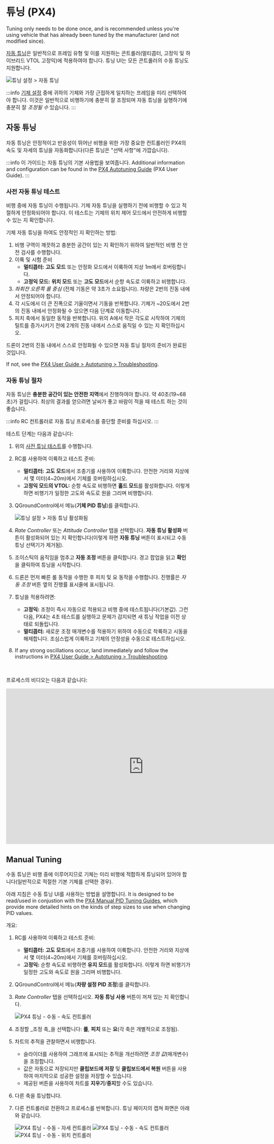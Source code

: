 # 튜닝 (PX4)

Tuning only needs to be done once, and is recommended unless you're using vehicle that has already been tuned by the manufacturer (and not modified since).

[자동 튜닝](#autotune)은 일반적으로 프레임 유형 및 이를 지원하는 콘트롤러(멀티콥터, 고정익 및 하이브리드 VTOL 고정익)에 적용하여야 합니다.
튜닝 UI는 모든 콘트롤러의 수동 튜닝도 지원합니다.

![튜닝 설정 > 자동 튜닝](../../../assets/setup/tuning/px4_autotune_hero.png)

:::info
[기체 설정](../config/airframe.md) 중에 귀하의 기체와 가장 근접하게 일치하는 프레임을 미리 선택하여야 합니다.
이것은 일반적으로 비행하기에 충분히 잘 조정되며 자동 튜닝을 실행하기에 충분히 잘 _조정될 수_ 있습니다.
:::

## 자동 튜닝

자동 튜닝은 안정적이고 반응성이 뛰어난 비행을 위한 가장 중요한 컨트롤러인 PX4의 속도 및 자세의 튜닝을 자동화합니다(다른 튜닝은 "선택 사항"에 가깝습니다).

:::info
이 가이드는 자동 튜닝의 기본 사용법을 보여줍니다.
Additional information and configuration can be found in the [PX4 Autotuning Guide](http://docs.px4.io/main/en/config/autotune.html) (PX4 User Guide).
:::

### 사전 자동 튜닝 테스트

비행 중에 자동 튜닝이 수행됩니다.
기체 자동 튜닝을 실행하기 전에 비행할 수 있고 적절하게 안정화되어야 합니다.
이 테스트는 기체의 위치 제어 모드에서 안전하게 비행할 수 있는 지 확인합니다.

기체 자동 튜닝을 하여도 안정적인 지 확인하는 방법:

1. 비행 구역이 깨끗하고 충분한 공간이 있는 지 확인하기 위하여 일반적인 비행 전 안전 검사를 수행합니다.
2. 이륙 및 시험 준비
   - **멀티콥터:** **고도 모드** 또는 안정화 모드에서 이륙하여 지상 1m에서 호버링합니다.
   - **고정익 모드:** **위치 모드** 또는 **고도 모드**에서 순항 속도로 이륙하고 비행합니다.
3. _좌회전 오른쪽 롤 중심_ (전체 기동은 약 3초가 소요됩니다).
   차량은 2번의 진동 내에서 안정되어야 합니다.
4. 각 시도에서 더 큰 진폭으로 기울이면서 기동을 반복합니다.
   기체가 ~20도에서 2번의 진동 내에서 안정화될 수 있으면 다음 단계로 이동합니다.
5. 피치 축에서 동일한 동작을 반복합니다.
   위의 A에서 작은 각도로 시작하여 기체의 틸트를 증가시키기 전에 2개의 진동 내에서 스스로 움직일 수 있는 지 확인하십시오.

드론이 2번의 진동 내에서 스스로 안정화될 수 있으면 자동 튜닝 절차의 준비가 완료된 것입니다.

If not, see the [PX4 User Guide > Autotuning > Troubleshooting](http://docs.px4.io/main/en/config/autotune.html#troubleshooting).

### 자동 튜닝 절차

자동 튜닝은 **충분한 공간이 있는 안전한 지역**에서 진행하여야 합니다.
약 40초(19~68초)가 걸립니다.
최상의 결과를 얻으려면 날씨가 좋고 바람이 적을 때 테스트 하는 것이 좋습니다.

:::info
RC 컨트롤러로 자동 튜닝 프로세스를 중단할 준비를 하십시오.
:::

테스트 단계는 다음과 같습니다:

1. 위의 [사전 튜닝 테스트](#pre-tuning-test)를 수행합니다.

2. RC를 사용하여 이륙하고 테스트 준비:
   - **멀티콥터:** **고도 모드**에서 조종기를 사용하여 이륙합니다.
      안전한 거리와 지상에서 몇 미터(4~20m)에서 기체를 호버링하십시오.
   - **고정익 모드의 VTOL:** 순항 속도로 비행하면 **홀드 모드**를 활성화합니다.
      이렇게 하면 비행기가 일정한 고도와 속도로 원을 그리며 비행합니다.

3. QGroundControl에서 메뉴(**기체 PID 튜닝**)를 클릭합니다.

   ![튜닝 설정 > 자동 튜닝 활성화됨](../../../assets/setup/tuning/px4_autotune.png)

4. _Rate Controller_ 또는 _Attitude Controller_ 탭을 선택합니다.
   **자동 튜닝 활성화** 버튼이 활성화되어 있는 지 확인합니다(이렇게 하면 **자동 튜닝** 버튼이 표시되고 수동 튜닝 선택기가 제거됨).

5. 조이스틱의 움직임을 멈추고 **자동 조정** 버튼을 클릭합니다.
   경고 팝업을 읽고 **확인**을 클릭하여 튜닝을 시작합니다.

6. 드론은 먼저 빠른 롤 동작을 수행한 후 피치 및 요 동작을 수행합니다.
   진행률은 _자동 조정_ 버튼 옆의 진행률 표시줄에 표시됩니다.

7. 튜닝을 적용하려면:
   - **고정익:** 조정이 즉시 자동으로 적용되고 비행 중에 테스트됩니다(기본값).
      그런 다음, PX4는 4초 테스트를 실행하고 문제가 감지되면 새 튜닝 작업을 이전 상태로 되돌립니다.
   - **멀티콥터:** 새로운 조정 매개변수를 적용하기 위하여 수동으로 착륙하고 시동을 해제합니다.
      조심스럽게 이륙하고 기체의 안정성을 수동으로 테스트하십시오.

8. If any strong oscillations occur, land immediately and follow the instructions in [PX4 User Guide > Autotuning > Troubleshooting](http://docs.px4.io/main/en/config/autotune.html#troubleshooting).

<br/>

<!--
A video of the process is shown below:

{% youtube %}https://youtu.be/5xswOhhqrIQ{% endyoutube %} -->

프로세스의 비디오는 다음과 같습니다:

<iframe width="750" height="425" src="https://www.youtube.com/embed/5xswOhhqrIQ?si=UZQ-M8A8Dt0JfL81" title="YouTube video player" frameborder="0" allow="accelerometer; autoplay; clipboard-write; encrypted-media; gyroscope; picture-in-picture; web-share" allowfullscreen></iframe>

## Manual Tuning

수동 튜닝은 비행 중에 이루어지므로 기체는 미리 비행에 적합하게 튜닝되어 있어야 합니다(일반적으로 적절한 기본 기체를 선택한 경우).

아래 지침은 수동 튜닝 UI를 사용하는 방법을 설명합니다.
It is designed to be read/used in conjustion with the [PX4 Manual PID Tuning Guides](http://docs.px4.io/main/en/config/autotune.html#see-also), which provide more detailed hints on the kinds of step sizes to use when changing PID values.

개요:

1. RC를 사용하여 이륙하고 테스트 준비:
   - **멀티콥터:** **고도 모드**에서 조종기를 사용하여 이륙합니다.
      안전한 거리와 지상에서 몇 미터(4~20m)에서 기체를 호버링하십시오.
   - **고정익:** 순항 속도로 비행하면 **유지 모드**를 활성화합니다.
      이렇게 하면 비행기가 일정한 고도와 속도로 원을 그리며 비행합니다.

2. QGroundControl에서 메뉴(**차량 설정 PID 조정**)를 클릭합니다.

3. _Rate Controller_ 탭을 선택하십시오.
   **자동 튜닝 사용** 버튼이 꺼져 있는 지 확인합니다.

   ![PX4 튜닝 - 수동 - 속도 컨트롤러](../../../assets/setup/tuning/px4_copter_manual_rate.png)

4. 조정할 _조정 축_을 선택합니다: **롤**, **피치** 또는 **요**(각 축은 개별적으로 조정됨).

5. 차트의 추적을 관찰하면서 비행합니다.
   - 슬라이더를 사용하여 그래프에 표시되는 추적을 개선하려면 _조정 값_(매개변수)을 조정합니다.
   - 값은 자동으로 저장되지만 **클립보드에 저장** 및 **클립보드에서 복원** 버튼을 사용하여 마지막으로 성공한 설정을 저장할 수 있습니다.
   - 제공된 버튼을 사용하여 차트를 **지우기**/**중지**할 수도 있습니다.

6. 다른 축을 튜닝합니다.

7. 다른 컨트롤러로 전환하고 프로세스를 반복합니다.
   튜닝 페이지의 캡쳐 화면은 아래와 같습니다.

   ![PX4 튜닝 - 수동 - 자세 컨트롤러](../../../assets/setup/tuning/px4_copter_manual_attitude.png) ![PX4 튜닝 - 수동 - 속도 컨트롤러](../../../assets/setup/tuning/px4_copter_manual_velocity.png) ![PX4 튜닝 - 수동 - 위치 컨트롤러](../../../assets/setup/tuning/px4_copter_manual_velocity.png)
